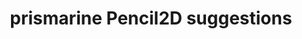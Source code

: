 ---
title: 'prismarine Pencil2D suggestions'
redirect_to:
  - 'https://discuss.pencil2d.org/t/prismarine-pencil2d-suggestions/1139'
---